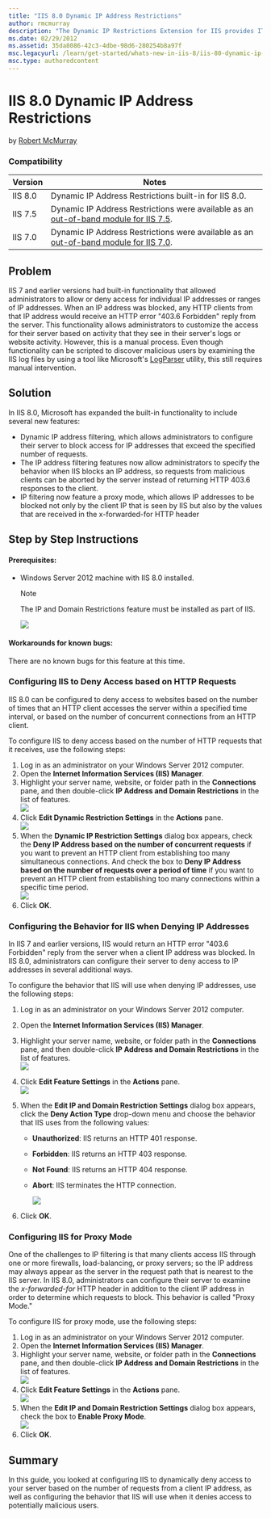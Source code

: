 ```yaml
---
title: "IIS 8.0 Dynamic IP Address Restrictions"
author: rmcmurray
description: "The Dynamic IP Restrictions Extension for IIS provides IT Professionals and Hosters a configurable module that helps mitigate or block Denial of Service Atta..."
ms.date: 02/29/2012
ms.assetid: 35da8086-42c3-4dbe-98d6-280254b8a97f
msc.legacyurl: /learn/get-started/whats-new-in-iis-8/iis-80-dynamic-ip-address-restrictions
msc.type: authoredcontent
---
```

IIS 8.0 Dynamic IP Address Restrictions
====================
by [Robert McMurray](https://github.com/rmcmurray)

### Compatibility

| Version | Notes |
| --- | --- |
| IIS 8.0 | Dynamic IP Address Restrictions built-in for IIS 8.0. |
| IIS 7.5 | Dynamic IP Address Restrictions were available as an [out-of-band module for IIS 7.5](https://www.iis.net/downloads/microsoft/dynamic-ip-restrictions). |
| IIS 7.0 | Dynamic IP Address Restrictions were available as an [out-of-band module for IIS 7.0](https://www.iis.net/downloads/microsoft/dynamic-ip-restrictions). |

<a id="TOC301258515"></a>

## Problem

IIS 7 and earlier versions had built-in functionality that allowed administrators to allow or deny access for individual IP addresses or ranges of IP addresses. When an IP address was blocked, any HTTP clients from that IP address would receive an HTTP error "403.6 Forbidden" reply from the server. This functionality allows administrators to customize the access for their server based on activity that they see in their server's logs or website activity. However, this is a manual process. Even though functionality can be scripted to discover malicious users by examining the IIS log files by using a tool like Microsoft's [LogParser](https://www.microsoft.com/download/details.aspx?id=24659) utility, this still requires manual intervention.

<a id="TOC301258516"></a>

## Solution

In IIS 8.0, Microsoft has expanded the built-in functionality to include several new features:

- Dynamic IP address filtering, which allows administrators to configure their server to block access for IP addresses that exceed the specified number of requests.
- The IP address filtering features now allow administrators to specify the behavior when IIS blocks an IP address, so requests from malicious clients can be aborted by the server instead of returning HTTP 403.6 responses to the client.
- IP filtering now feature a proxy mode, which allows IP addresses to be blocked not only by the client IP that is seen by IIS but also by the values that are received in the x-forwarded-for HTTP header

<a id="TOC301258517"></a>

## Step by Step Instructions

#### Prerequisites:

- Windows Server 2012 machine with IIS 8.0 installed.  
  
    > [!NOTE]
    > The IP and Domain Restrictions feature must be installed as part of IIS.  
  
    ![](iis-80-dynamic-ip-address-restrictions/_static/image1.jpg)

#### Workarounds for known bugs:

There are no known bugs for this feature at this time.

<a id="TOC301448451"></a>

### Configuring IIS to Deny Access based on HTTP Requests

IIS 8.0 can be configured to deny access to websites based on the number of times that an HTTP client accesses the server within a specified time interval, or based on the number of concurrent connections from an HTTP client.

To configure IIS to deny access based on the number of HTTP requests that it receives, use the following steps:

1. Log in as an administrator on your Windows Server 2012 computer.
2. Open the **Internet Information Services (IIS) Manager**.
3. Highlight your server name, website, or folder path in the **Connections** pane, and then double-click **IP Address and Domain Restrictions** in the list of features.  
    [![](iis-80-dynamic-ip-address-restrictions/_static/image2.png)](iis-80-dynamic-ip-address-restrictions/_static/image1.png)
4. Click **Edit Dynamic Restriction Settings** in the **Actions** pane.  
    [![](iis-80-dynamic-ip-address-restrictions/_static/image4.png)](iis-80-dynamic-ip-address-restrictions/_static/image3.png)
5. When the **Dynamic IP Restriction Settings** dialog box appears, check the **Deny IP Address based on the number of concurrent requests** if you want to prevent an HTTP client from establishing too many simultaneous connections. And check the box to **Deny IP Address based on the number of requests over a period of time** if you want to prevent an HTTP client from establishing too many connections within a specific time period.  
    ![](iis-80-dynamic-ip-address-restrictions/_static/image5.png)
6. Click **OK**.

<a id="TOC301448452"></a>

### Configuring the Behavior for IIS when Denying IP Addresses

In IIS 7 and earlier versions, IIS would return an HTTP error "403.6 Forbidden" reply from the server when a client IP address was blocked. In IIS 8.0, administrators can configure their server to deny access to IP addresses in several additional ways.

To configure the behavior that IIS will use when denying IP addresses, use the following steps:

1. Log in as an administrator on your Windows Server 2012 computer.
2. Open the **Internet Information Services (IIS) Manager**.
3. Highlight your server name, website, or folder path in the **Connections** pane, and then double-click **IP Address and Domain Restrictions** in the list of features.  
    [![](iis-80-dynamic-ip-address-restrictions/_static/image3.jpg)](iis-80-dynamic-ip-address-restrictions/_static/image2.jpg)
4. Click **Edit Feature Settings** in the **Actions** pane.  
    [![](iis-80-dynamic-ip-address-restrictions/_static/image7.png)](iis-80-dynamic-ip-address-restrictions/_static/image6.png)
5. When the **Edit IP and Domain Restriction Settings** dialog box appears, click the **Deny Action Type** drop-down menu and choose the behavior that IIS uses from the following values:

   - **Unauthorized**: IIS returns an HTTP 401 response.
   - **Forbidden**: IIS returns an HTTP 403 response.
   - **Not Found**: IIS returns an HTTP 404 response.
   - **Abort**: IIS terminates the HTTP connection.

     ![](iis-80-dynamic-ip-address-restrictions/_static/image8.png)
6. Click **OK**.

<a id="TOC301448453"></a>

### Configuring IIS for Proxy Mode

One of the challenges to IP filtering is that many clients access IIS through one or more firewalls, load-balancing, or proxy servers; so the IP address may always appear as the server in the request path that is nearest to the IIS server. In IIS 8.0, administrators can configure their server to examine the *x-forwarded-for* HTTP header in addition to the client IP address in order to determine which requests to block. This behavior is called "Proxy Mode."

To configure IIS for proxy mode, use the following steps:

1. Log in as an administrator on your Windows Server 2012 computer.
2. Open the **Internet Information Services (IIS) Manager**.
3. Highlight your server name, website, or folder path in the **Connections** pane, and then double-click **IP Address and Domain Restrictions** in the list of features.  
    [![](iis-80-dynamic-ip-address-restrictions/_static/image5.jpg)](iis-80-dynamic-ip-address-restrictions/_static/image4.jpg)
4. Click **Edit Feature Settings** in the **Actions** pane.  
    [![](iis-80-dynamic-ip-address-restrictions/_static/image10.png)](iis-80-dynamic-ip-address-restrictions/_static/image9.png)
5. When the **Edit IP and Domain Restriction Settings** dialog box appears, check the box to **Enable Proxy Mode**.  
    ![](iis-80-dynamic-ip-address-restrictions/_static/image11.png)
6. Click **OK**.

<a id="TOC301258518"></a>

## Summary

In this guide, you looked at configuring IIS to dynamically deny access to your server based on the number of requests from a client IP address, as well as configuring the behavior that IIS will use when it denies access to potentially malicious users.
